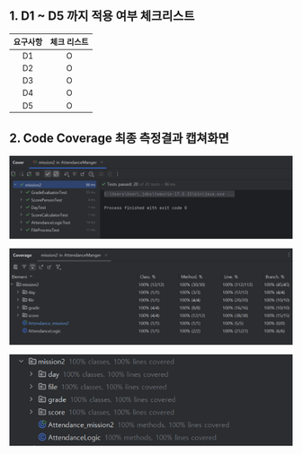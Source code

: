 ## 1. D1 ~ D5 까지 적용 여부 체크리스트
| 요구사항 | 체크 리스트  |
|:----:|:-:|
|  D1  | O |
|  D2  | O |
|  D3  | O |
|  D4  | O |
|  D5  | O |



## 2. Code Coverage 최종 측정결과 캡쳐화면
![img_1.png](img_1.png)

![img.png](img.png)

![img_2.png](img_2.png)